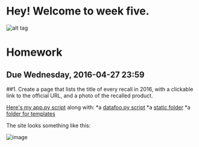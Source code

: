 # Hey! Welcome to week five.

![alt tag](https://giphy.com/gifs/K1ddjJNvKOUAU)

# Homework

## Due Wednesday, 2016-04-27 23:59

##1. Create a page that lists the title of every recall in 2016, with a clickable link to the official URL, and a photo of the recalled product.

[Here's my app.py script]() along with:
*a [datafoo.py script]()
*a [static folder]()
*a [folder for templates]()

The site looks something like this:

![image](http://imgur.com/i7roNGg)



